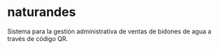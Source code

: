 # naturandes

Sistema para la gestión administrativa de ventas de bidones de agua a través de código QR.